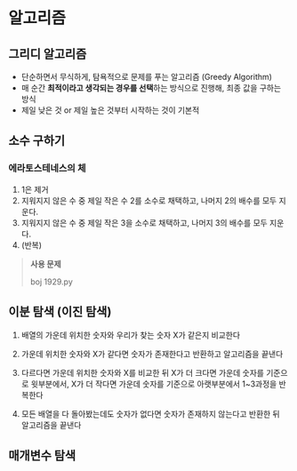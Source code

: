 # 알고리즘



## 그리디 알고리즘

- 단순하면서 무식하게, 탐욕적으로 문제를 푸는 알고리즘 (Greedy Algorithm)
- 매 순간 **최적이라고 생각되는 경우를 선택**하는 방식으로 진행해, 최종 값을 구하는 방식 
- 제일 낮은 것 or 제일 높은 것부터 시작하는 것이 기본적





## 소수 구하기



### 에라토스테네스의 체

1. 1은 제거
2. 지워지지 않은 수 중 제일 작은 수 2를 소수로 채택하고, 나머지 2의 배수를 모두 지운다.
3. 지워지지 않은 수 중 제일 작은 3을 소수로 채택하고, 나머지 3의 배수를 모두 지운다.
4. (반복)



> **사용 문제**
>
> boj 1929.py





## 이분 탐색 (이진 탐색)

1. 배열의 가운데 위치한 숫자와 우리가 찾는 숫자 X가 같은지 비교한다

2. 가운데 위치한 숫자와 X가 같다면 숫자가 존재한다고 반환하고 알고리즘을 끝낸다

3. 다르다면 가운데 위치한 숫자와 X를 비교한 뒤 X가 더 크다면 가운데 숫자를 기준으로 윗부분에서, X가 더 작다면 가운데 숫자를 기준으로 아랫부분에서 1~3과정을 반복한다

4. 모든 배열을 다 돌아봤는데도 숫자가 없다면 숫자가 존재하지 않는다고 반환한 뒤 알고리즘을 끝낸다





## 매개변수 탐색

